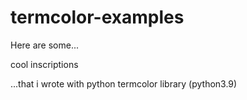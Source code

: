 # termcolor-examples
Here are some...

cool inscriptions 

...that i wrote with python termcolor library (python3.9)
